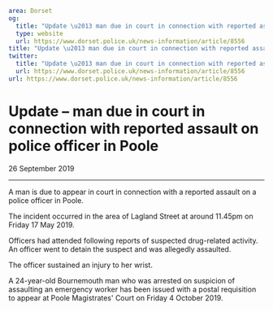 ```yaml
area: Dorset
og:
  title: "Update \u2013 man due in court in connection with reported assault on police officer in Poole"
  type: website
  url: https://www.dorset.police.uk/news-information/article/8556
title: "Update \u2013 man due in court in connection with reported assault on police officer in Poole |"
twitter:
  title: "Update \u2013 man due in court in connection with reported assault on police officer in Poole"
  url: https://www.dorset.police.uk/news-information/article/8556
url: https://www.dorset.police.uk/news-information/article/8556
```

# Update – man due in court in connection with reported assault on police officer in Poole

26 September 2019

* * *

A man is due to appear in court in connection with a reported assault on a police officer in Poole.

The incident occurred in the area of Lagland Street at around 11.45pm on Friday 17 May 2019.

Officers had attended following reports of suspected drug-related activity. An officer went to detain the suspect and was allegedly assaulted.

The officer sustained an injury to her wrist.

A 24-year-old Bournemouth man who was arrested on suspicion of assaulting an emergency worker has been issued with a postal requisition to appear at Poole Magistrates' Court on Friday 4 October 2019.

